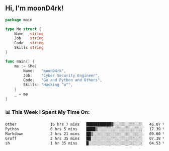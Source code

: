 <h2> Hi, I'm moonD4rk!</h2>

```go
package main

type Me struct {
	Name   string
	Job    string
	Code   string
	Skills string
}

func main() {
	me := &Me{
		Name:   "moonD4rk",
		Job:    "Cyber Security Engineer",
		Code:   "Go and Python and Others",
		Skills: "Hacking ^o^",
	}
	_ = me
}
```

<h3>📊 This Week I Spent My Time On:</h3>
<!-- <img align='right' src="https://github-readme-stats.vercel.app/api?username=moond4rk&show_icons=true&theme=radical", width="300" height="150"> -->

<!--START_SECTION:waka-->

```txt
Other               16 hrs 7 mins   ███████████▓░░░░░░░░░░░░░   46.07 %
Python              6 hrs 5 mins    ████▒░░░░░░░░░░░░░░░░░░░░   17.39 %
Markdown            3 hrs 21 mins   ██▒░░░░░░░░░░░░░░░░░░░░░░   09.60 %
Groff               2 hrs 35 mins   ██░░░░░░░░░░░░░░░░░░░░░░░   07.38 %
sh                  1 hr 35 mins    █░░░░░░░░░░░░░░░░░░░░░░░░   04.53 %
```

<!--END_SECTION:waka-->

